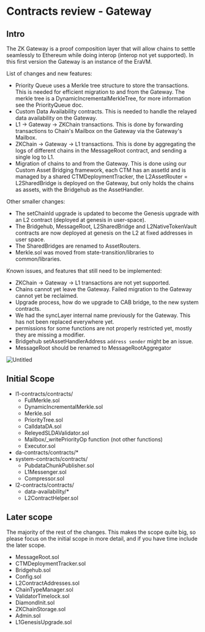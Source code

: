 # Contracts review - Gateway

## Intro

The ZK Gateway is a proof composition layer that will allow chains to settle seamlessly to Ethereum while doing interop (interop not yet supported). In this first version the Gateway is an instance of the EraVM.

List of changes and new features:

- Priority Queue uses a Merkle tree structure to store the transactions. This is needed for efficient migration to and from the Gateway. The merkle tree is a DynamicIncrementalMerkleTree, for more information see the PriorityQueue doc.
- Custom Data Availability contracts. This is needed to handle the relayed data availability on the Gateway.
- L1 -> Gateway -> ZKChain transactions. This is done by forwarding transactions to Chain's Mailbox on the Gateway via the Gateway's Mailbox.
- ZKChain -> Gateway -> L1 transactions. This is done by aggregating the logs of different chains in the MessageRoot contract, and sending a single log to L1.
- Migration of chains to and from the Gateway. This is done using our Custom Asset Bridging framework, each CTM has an assetId and is managed by a shared CTMDeploymentTracker, the L2AssetRouter = L2SharedBridge is deployed on the Gateway, but only holds the chains as assets, with the Bridgehub as the AssetHandler.

Other smaller changes:

- The setChainId upgrade is updated to become the Genesis upgrade with an L2 contract (deployed at genesis in user-space).
- The Bridgehub, MessageRoot, L2SharedBridge and L2NativeTokenVault contracts are now deployed at genesis on the L2 at fixed addresses in user space.
- The SharedBridges are renamed to AssetRouters.
- Merkle.sol was moved from state-transition/libraries to common/libraries.

Known issues, and features that still need to be implemented:

- ZKChain -> Gateway -> L1 transactions are not yet supported.
- Chains cannot yet leave the Gateway. Failed migration to the Gateway cannot yet be reclaimed.
- Upgrade process, how do we upgrade to CAB bridge, to the new system contracts.
- We had the syncLayer internal name previously for the Gateway. This has not been replaced everywhere yet.
- permissions for some functions are not properly restricted yet, mostly they are missing a modifier.
- Bridgehub setAssetHandlerAddress `address sender` might be an issue.
- MessageRoot should be renamed to MessageRootAggregator

![Untitled](./ZKChain-scheme.png)

## Initial Scope

- l1-contracts/contracts/
  - FullMerkle.sol
  - DynamicIncrementalMerkle.sol
  - Merkle.sol
  - PriorityTree.sol
  - CalldataDA.sol
  - ReleyedSLDAValidator.sol
  - Mailbox/\_writePriorityOp function (not other functions)
  - Executor.sol
- da-contracts/contracts/\*
- system-contracts/contracts/
  - PubdataChunkPublisher.sol
  - L1Messenger.sol
  - Compressor.sol
- l2-contracts/contracts/
  - data-availability/\*
  - L2ContractHelper.sol

## Later scope

The majority of the rest of the changes. This makes the scope quite big, so please focus on the initial scope in more detail, and if you have time include the later scope.

- MessageRoot.sol
- CTMDeploymentTracker.sol
- Bridgehub.sol
- Config.sol
- L2ContractAddresses.sol
- ChainTypeManager.sol
- ValidatorTimelock.sol
- DiamondInit.sol
- ZKChainStorage.sol
- Admin.sol
- L1GenesisUpgrade.sol
